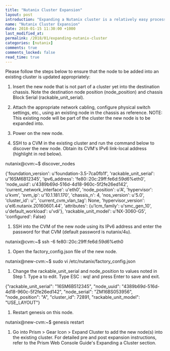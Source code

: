 ```yaml
---
title: "Nutanix Cluster Expansion"
layout: post
introduction: "Expanding a Nutanix cluster is a relatively easy process however there are a couple of thing to note prior to undertaking the expansion process"
name: "Nutanix Cluster Expansion"
date: 2018-01-15 11:30:00 +1000
last_modified_at:
permalink: /2018/01/expanding-nutanix-cluster
categories: [nutanix]
comments: true
comments_locked: false
read_time: true
---
```








Please follow the steps below to ensure that the node to be added into an existing cluster is updated appropriately:



1. Insert the new node that is not part of a cluster yet into the destination chassis. Note the destination node position (node_position) and chassis Block Serial (rackable_unit_serial).
2. Attach the appropriate network cabling, configure physical switch settings, etc., using an existing node in the chassis as reference.
NOTE: This existing node will be part of the cluster the new node is to be expanded into.



1. Power on the new node.
2. SSH to a CVM in the existing cluster and run the command below to discover the new node. Obtain its CVM's IPv6 link-local address (highlight in red below).

nutanix@cvm:~$ discover_nodes

{'foundation_version': u'foundation-3.5-7ca0fb1f', 'rackable_unit_serial': u'16SM6B12345', 'ipv6_address': 'fe80::20c:29ff:fe6d:59d6%eth0', 'node_uuid': u'4389b69d-516d-4d18-960c-5f2fe26ed142', 'current_network_interface': u'eth0', 'node_position': u'A', 'hypervisor': u'kvm', 'svm_ip': u'10.1.181.170', 'chassis_n': 4, 'nos_version': u'5.0', 'cluster_id': u'', 'current_cvm_vlan_tag': None, 'hypervisor_version': u'el6.nutanix.20160601.44', 'attributes': {u'lcm_family': u'smc_gen_10', u'default_workload': u'vdi'}, 'rackable_unit_model': u'NX-3060-G5', 'configured': False}

1. SSH into the CVM of the new node using its IPv6 address and enter the password for that CVM (default password is nutanix/4u).

nutanix@cvm:~$ ssh -6 fe80::20c:29ff:fe6d:59d6%eth0



1. Open the factory_config.json file of the new node.

nutanix@new-cvm:~$ sudo vi /etc/nutanix/factory_config.json



1. Change the rackable_unit_serial and node_position to values noted in Step 1. Type a to edit. Type ESC : wq! and press Enter to save and exit.

{"rackable_unit_serial": "16SM6B512345", "node_uuid": "4389b69d-516d-4d18-960c-5f2fe26ed142", "node_serial": "ZM16BS053956", "node_position": "A", "cluster_id": 72891, "rackable_unit_model": "USE_LAYOUT"}



1. Restart genesis on this node.

nutanix@new-cvm:~$ genesis restart

1. Go into Prism > Gear Icon > Expand Cluster to add the new node(s) into the existing cluster. For detailed pre and post expansion instructions, refer to the Prism Web Console Guide's Expanding a Cluster section.
